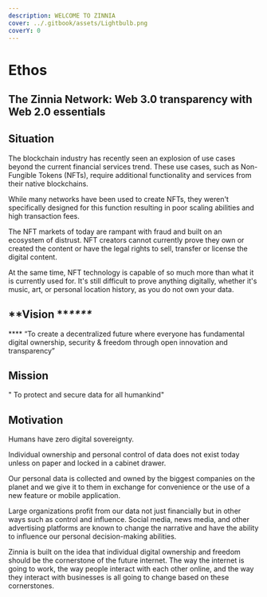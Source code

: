 ```yaml
---
description: WELCOME TO ZINNIA
cover: ../.gitbook/assets/Lightbulb.png
coverY: 0
---
```


# Ethos

## **The Zinnia Network: Web 3.0 transparency with Web 2.0 essentials**

## Situation

The blockchain industry has recently seen an explosion of use cases beyond the current financial services trend. These use cases, such as Non-Fungible Tokens (NFTs), require additional functionality and services from their native blockchains.

While many networks have been used to create NFTs, they weren't specifically designed for this function resulting in poor scaling abilities and high transaction fees.&#x20;

The NFT markets of today are rampant with fraud and built on an ecosystem of distrust. NFT creators cannot currently prove they own or created the content or have the legal rights to sell, transfer or license the digital content.&#x20;

At the same time, NFT technology is capable of so much more than what it is currently used for. It's still difficult to prove anything digitally, whether it's music, art, or personal location history, as you do not own your data.

## **Vision **_****_&#x20;

&#x20;**** “To create a decentralized future where everyone has fundamental digital ownership, security & freedom through open innovation and transparency”&#x20;

## Mission

" To protect and secure data for all humankind"

## Motivation

Humans have zero digital sovereignty.&#x20;

Individual ownership and personal control of data does not exist today unless on paper and locked in a cabinet drawer.&#x20;

Our personal data is collected and owned by the biggest companies on the planet and we give it to them in exchange for convenience or the use of a new feature or mobile application.&#x20;

Large organizations profit from our data not just financially but in other ways such as control and influence. Social media, news media, and other advertising platforms are known to change the narrative and have the ability to influence our personal decision-making abilities.&#x20;

Zinnia is built on the idea that individual digital ownership and freedom should be the cornerstone of the future internet. The way the internet is going to work, the way people interact with each other online, and the way they interact with businesses is all going to change based on these cornerstones.&#x20;
